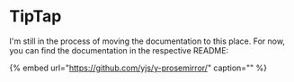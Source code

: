 # TipTap

I'm still in the process of moving the documentation to this place. For now, you can find the documentation in the respective README:

{% embed url="https://github.com/yjs/y-prosemirror/" caption="" %}

